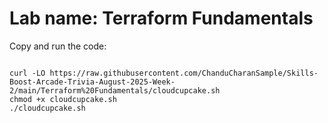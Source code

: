 # Lab name: Terraform Fundamentals


Copy and run the code:

```

curl -LO https://raw.githubusercontent.com/ChanduCharanSample/Skills-Boost-Arcade-Trivia-August-2025-Week-2/main/Terraform%20Fundamentals/cloudcupcake.sh
chmod +x cloudcupcake.sh
./cloudcupcake.sh


```
